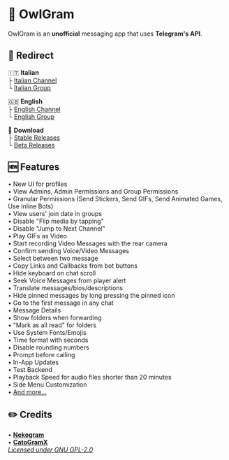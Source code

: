 # 🦉 **OwlGram**
OwlGram is an **unofficial** messaging app that uses **Telegram's API**.

## 🔗 Redirect
🇮🇹 **Italian**  
├ [Italian Channel](<http://t.me/OwlGramIT>)  
└ [Italian Group](<http://t.me/OwlGramChatIT>)

🇬🇧 **English**  
├ [English Channel](<http://t.me/OwlGram>)  
└ [English Group](<http://t.me/OwlGramChat>)

🔗 **Download**  
├ [Stable Releases](<http://t.me/OwlGramAPKs>)  
└ [Beta Releases](<http://t.me/OwlGramBeta>)

## 🆕 Features
• New UI for profiles  
• View Admins, Admin Permissions and Group Permissions  
• Granular Permissions (Send Stickers, Send GIFs, Send Animated Games, Use Inline Bots)  
• View users' join date in groups  
• Disable "Flip media by tapping"  
• Disable "Jump to Next Channel"  
• Play GIFs as Video  
• Start recording Video Messages with the rear camera  
• Confirm sending Voice/Video Messages  
• Select between two message  
• Copy Links and Callbacks from bot buttons  
• Hide keyboard on chat scroll  
• Seek Voice Messages from player alert  
• Translate messages/bios/descriptions  
• Hide pinned messages by long pressing the pinned icon  
• Go to the first message in any chat  
• Message Details  
• Show folders when forwarding  
• "Mark as all read" for folders  
• Use System Fonts/Emojis  
• Time format with seconds  
• Disable rounding numbers  
• Prompt before calling  
• In-App Updates  
• Test Backend  
• Playback Speed for audio files shorter than 20 minutes  
• Side Menu Customization  
• [And more...](<https://telegra.ph/OwlGram---List-of-Features-03-04>)

## ✏️ Credits
• **[Nekogram](<https://gitlab.com/Nekogram/Nekogram>)**  
• **[CatoGramX](<https://github.com/CatogramX/CatogramX>)**  
*[Licensed under GNU GPL-2.0](<https://github.com/OwlGramDev/OwlGram/blob/master/LICENSE>)*

